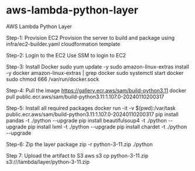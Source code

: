 # aws-lambda-python-layer
AWS Lambda Python Layer

Step-1: Provision EC2
Provision the server to build and package using infra/ec2-builder.yaml cloudformation template

Step-2: Login to the EC2
Use SSM to login to EC2

Step-3: Install Docker
sudo yum update -y
sudo amazon-linux-extras install -y docker
amazon-linux-extras | grep docker
sudo systemctl start docker
sudo chmod 666 /var/run/docker.sock

Step-4: Pull the image
https://gallery.ecr.aws/sam/build-python3.11
docker pull public.ecr.aws/sam/build-python3.11:1.107.0-20240110200317

Step-5: Install all required packages
docker run -it -v $(pwd):/var/task public.ecr.aws/sam/build-python3.11:1.107.0-20240110200317
pip install pandas -t ./python --upgrade
pip install beautifulsoup4 -t ./python --upgrade
pip install lxml -t ./python --upgrade
pip install chardet -t ./python --upgrade

Step-6: Zip the layer package
zip -r python-3-11.zip ./python

Step 7: Upload the artifact to S3
aws s3 cp python-3-11.zip s3://<bucket>/lambda/layer/python-3-11.zip